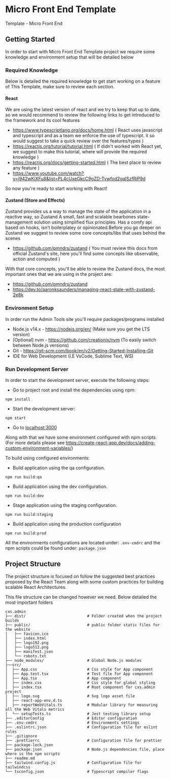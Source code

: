 # Micro Front End Template

Template - Micro Front End

## Getting Started

In order to start with Micro Front End Template project we require some knowledge and environment setup that will be detailed below

### Required Knowledge

Below is detailed the required knowledge to get start working on a feature of This Template, make sure to review each section.

#### React

We are using the latest version of react and we try to keep that up to date, so we would recommend to review the following links to get introduced to the framework and its cool features

* <https://www.typescriptlang.org/docs/home.html> ( React uses javascript and typescript and as a team we enforce the use of typescript. it so would suggest to take a quick review over the features/types )
* <https://reactjs.org/tutorial/tutorial.html> ( If didn't worked with React yet, we suggest to make this tutorial, where will provide the required knowledge )
* <https://reactjs.org/docs/getting-started.html> ( The best place to review any feature )
* <https://www.youtube.com/watch?v=j942wKiXFu8&list=PL4cUxeGkcC9gZD-Tvwfod2gaISzfRiP9d>

So now you're ready to start working with React!

#### Zustand (Store and Effects)

Zustand provides us a way to manage the state of the application in a reactive way, so Zustand A small, fast and scalable bearbones state-management solution using simplified flux principles. Has a comfy api based on hooks, isn't boilerplatey or opinionated.Before you go deeper on Zustand we suggest to review some core concepts/libs that uses behind the scenes

* <https://github.com/pmndrs/zustand> ( You must review this docs from official Zustand's site, here you'll find some concepts like observable, action and computed )

With that core concepts, you'll be able to review the Zustand docs, the most important ones that we are using in the project are:

* <https://github.com/pmndrs/zustand>
* <https://dev.to/aaronksaunders/managing-react-state-with-zustand-2e8k>
### Environment Setup

In order run the Admin Tools site you'll require packages/programs installed

* Node.js v14.x - <https://nodejs.org/en/> (Make sure you get the LTS version)
* [Optional] nvm - <https://github.com/creationix/nvm> (To easily switch between Node.js versions)
* Git - <https://git-scm.com/book/en/v2/Getting-Started-Installing-Git>
* IDE for Web Development (I.E VsCode, Sublime Text, WS)

### Run Development Server

In order to start the development server, execute the following steps:

* Go to project root and install the dependencies using npm:

```
npm install
```

* Start the development server:

```
npm start
```

* Go to [localhost:3000](http://localhost:3000)

Along with that we have some environment configured with npm scripts. (For more details please see <https://create-react-app.dev/docs/adding-custom-environment-variables/>)

To build using configured environments:

* Build application using the qa configuration.

```
npm run build:qa
```

* Build application using the dev configuration.

```
npm run build:dev
```

* Stage application using the staging configuration.

```
npm run build:staging
```

* Build application using the production configuration

```
npm run build:prod
```

All the environments configurations are located under: ``.env-cmdrc`` and the npm scripts could be found under: ``package.json``

## Project Structure

The project structure is focused on follow the suggested best practices proposed by the React Team along with some custom practices for building scalable React Architectures.

This file structure can be changed however we need. Below detailed the most important folders

```
cxs.admin
├── dist/                           # Folder created when the project builds
├── public/                         # public folder static files for the website
│   ├── favicon.ico
│   ├── index.html
│   ├── logo192.png
│   ├── logo512.png
│   ├── manifest.json
│   └── robots.txt
├── node_modules/                   # Global Node.js modules
├──src/
│  ├── App.css                      # Css style for App component
│  ├── App.test.tsx                 # Test file for App component
│  ├── App.tsx                      # App component
│  ├── index.css                    # Css style for global styling
│  ├── index.tsx                    # Root component for cxs.admin project
│  ├── logo.svg                     # Svg logo asset file
│  ├── react-app-env.d.ts
│  ├── reportWebVitals.ts           # Modular library for measuring all the Web Vitals metrics
│  └── setupTests.ts                # Jest testing library setup
├── .editorConfig                   # Editor configuration
├── .env-cmdrc                      # Environments settings
├── .eslintrc.json                  # Configuration file for eslint rules
├── .gitignore
├── .prettierrc                     # Configuration file for prettier
├── package-lock.json
├── package.json                    # Node.js dependencies file, place where is the npm scripts
├── readme.md
├── tailwind.config.js              # Configuration file for tailwindcss
└── tsconfig.json                   # Typescript compiler flags

```
